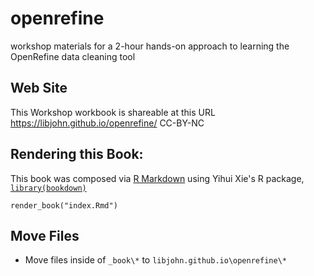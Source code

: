 # openrefine
workshop materials for a 2-hour hands-on approach to learning the OpenRefine data cleaning tool

## Web Site

This Workshop workbook is shareable at this URL https://libjohn.github.io/openrefine/  CC-BY-NC


## Rendering this Book:

This book was composed via [R Markdown](https://rmarkdown.rstudio.com/) using Yihui Xie's R package,   [`library(bookdown)`](https://bookdown.org/yihui/bookdown/) 

`render_book("index.Rmd")`

## Move Files

- Move files inside of `_book\*` to `libjohn.github.io\openrefine\*`